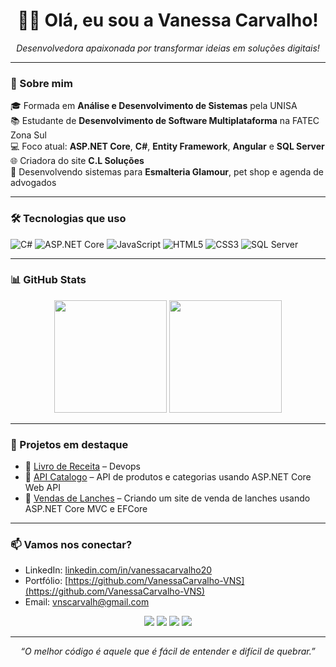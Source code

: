 <h1 align="center">👩‍💻 Olá, eu sou a Vanessa Carvalho!</h1>

<p align="center">
  <i>Desenvolvedora apaixonada por transformar ideias em soluções digitais!</i>
</p>

---

### 🚀 Sobre mim

🎓 Formada em **Análise e Desenvolvimento de Sistemas** pela UNISA  
📚 Estudante de **Desenvolvimento de Software Multiplataforma** na FATEC Zona Sul  
💻 Foco atual: **ASP.NET Core**, **C#**, **Entity Framework**, **Angular** e **SQL Server**  
🌐 Criadora do site <strong>C.L Soluções</strong>  
💅 Desenvolvendo sistemas para <strong>Esmalteria Glamour</strong>, pet shop e agenda de advogados

---

### 🛠️ Tecnologias que uso

![C#](https://img.shields.io/badge/C%23-512BD4?style=for-the-badge&logo=csharp&logoColor=white)
![ASP.NET Core](https://img.shields.io/badge/ASP.NET_Core-512BD4?style=for-the-badge&logo=dotnet&logoColor=white)
![JavaScript](https://img.shields.io/badge/JavaScript-F7DF1E?style=for-the-badge&logo=javascript&logoColor=black)
![HTML5](https://img.shields.io/badge/HTML5-E34F26?style=for-the-badge&logo=html5&logoColor=white)
![CSS3](https://img.shields.io/badge/CSS3-1572B6?style=for-the-badge&logo=css3&logoColor=white)
![SQL Server](https://img.shields.io/badge/SQL_Server-CC2927?style=for-the-badge&logo=microsoft-sql-server&logoColor=white)

---

### 📊 GitHub Stats

<div align="center">
  <img height="180em" src="https://github-readme-stats.vercel.app/api?username=VanessaCarvalho-VNS&show_icons=true&theme=radical&count_private=true" />
  <img height="180em" src="https://github-readme-stats.vercel.app/api/top-langs/?username=VanessaCarvalho-VNS&layout=compact&langs_count=7&theme=radical"/>
</div>

---

### 💼 Projetos em destaque

- 📖 [Livro de Receita](https://github.com/VanessaCarvalho-VNS/Livro-de-Receita) – Devops
- 📕 [API Catalogo](https://github.com/VanessaCarvlho-VNS/API-Catalogo) – API de produtos e categorias usando ASP.NET Core Web API
- 🍔 [Vendas de Lanches](https://github.com/VanessaCarvalho/Lanches-Mac) – Criando um site de venda de lanches usando ASP.NET Core MVC e EFCore
  
---

### 📫 Vamos nos conectar?

- LinkedIn: [linkedin.com/in/vanessacarvalho20](https://linkedin.com/in/vanessacarvalho20)
- Portfólio: [https://github.com/VanessaCarvalho-VNS](https://github.com/VanessaCarvalho-VNS)
- Email: vnscarvalh@gmail.com

 <div align="center"> 
  <a href="https://instagram.com/vanessa.erika._" target="_blank"><img src="https://img.shields.io/badge/-Instagram-%23E4405F?style=for-the-badge&logo=instagram&logoColor=white" target="_blank"></a>
 	<a href = "mailto:contatovnscarvalh@gmail.com"><img src="https://img.shields.io/badge/Gmail-D14836?style=for-the-badge&logo=gmail&logoColor=white" target="_blank"></a>
  <a href="https://www.linkedin.com/in/VanessaCarvalho20" target="_blank"><img src="https://img.shields.io/badge/LinkedIn-0077B5?style=for-the-badge&logo=linkedin&logoColor=white" target="_blank"></a> 
  <a href="https://www.github.com/VanessaCarvalho-VNS" target="_blank"><img src="https://img.shields.io/badge/GitHub-100000?style=for-the-badge&logo=github&logoColor=white" target="_blank"></a> 
 </div>

---

<p align="center"><i>“O melhor código é aquele que é fácil de entender e difícil de quebrar.”</i></p>


 


  

  
 
